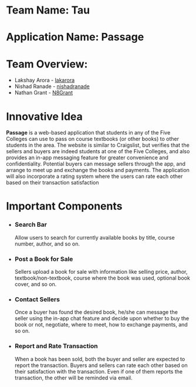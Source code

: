 # Team Name: Tau

# Application Name: **Passage**

# Team Overview:
* Lakshay Arora - [lakarora](https://github.com/lakarora)
* Nishad Ranade - [nishadranade](https://github.com/nishadranade) 
* Nathan Grant - [N8Grant](https://github.com/N8Grant)

# Innovative Idea

**Passage** is a web-based application that students in any of the Five Colleges can use to pass on course textbooks (or other books) to other students in the area. The website is similar to Craigslist, but verifies that the sellers and buyers are indeed students at one of the Five Colleges, and also provides an in-app messaging feature for greater convenience and confidentiality. Potential buyers can message sellers through the app, and arrange to meet up and exchange the books and payments. The application will also incorporate a rating system where the users can rate each other based on their transaction satisfaction

# Important Components

* ### Search Bar
    Allow users to search for currently available books by title, course number, author, and so on.
* ### Post a Book for Sale
    Sellers upload a book for sale with information like selling price, author, textbook/non-textbook, course where the book was used, optional book cover, and so on.
* ### Contact Sellers
    Once a buyer has found the desired book, he/she can message the seller using the in-app chat feature and decide upon whether to buy the book or not, negotiate, where to meet, how to exchange payments, and so on.
* ### Report and Rate Transaction
    When a book has been sold, both the buyer and seller are expected to report the transaction. Buyers and sellers can rate each other based on their satisfaction with the transaction. Even if one of them reports the transaction, the other will be reminded via email. 